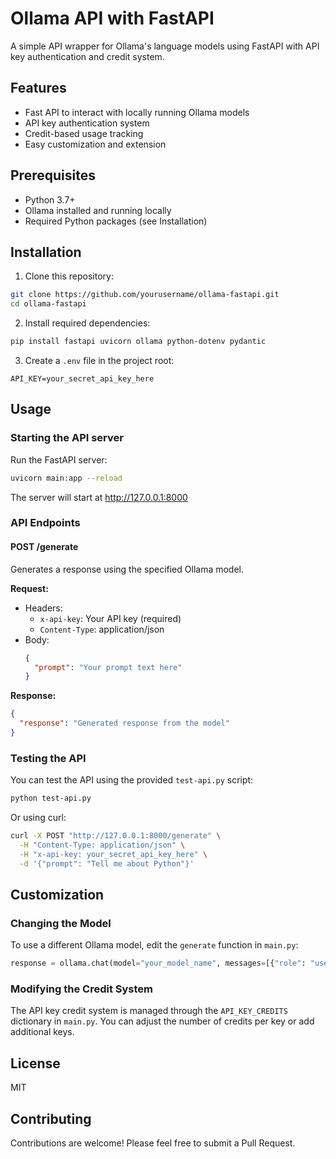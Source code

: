 # Ollama API with FastAPI

A simple API wrapper for Ollama's language models using FastAPI with API key authentication and credit system.

## Features

- Fast API to interact with locally running Ollama models
- API key authentication system
- Credit-based usage tracking
- Easy customization and extension

## Prerequisites

- Python 3.7+
- Ollama installed and running locally
- Required Python packages (see Installation)

## Installation

1. Clone this repository:
```bash
git clone https://github.com/yourusername/ollama-fastapi.git
cd ollama-fastapi
```

2. Install required dependencies:
```bash
pip install fastapi uvicorn ollama python-dotenv pydantic
```

3. Create a `.env` file in the project root:
```
API_KEY=your_secret_api_key_here
```

## Usage

### Starting the API server

Run the FastAPI server:
```bash
uvicorn main:app --reload
```

The server will start at http://127.0.0.1:8000

### API Endpoints

#### POST /generate

Generates a response using the specified Ollama model.

**Request:**
- Headers:
  - `x-api-key`: Your API key (required)
  - `Content-Type`: application/json
- Body:
  ```json
  {
    "prompt": "Your prompt text here"
  }
  ```

**Response:**
```json
{
  "response": "Generated response from the model"
}
```

### Testing the API

You can test the API using the provided `test-api.py` script:

```bash
python test-api.py
```

Or using curl:

```bash
curl -X POST "http://127.0.0.1:8000/generate" \
  -H "Content-Type: application/json" \
  -H "x-api-key: your_secret_api_key_here" \
  -d '{"prompt": "Tell me about Python"}'
```

## Customization

### Changing the Model

To use a different Ollama model, edit the `generate` function in `main.py`:

```python
response = ollama.chat(model="your_model_name", messages=[{"role": "user", "content": request.prompt}])
```

### Modifying the Credit System

The API key credit system is managed through the `API_KEY_CREDITS` dictionary in `main.py`. You can adjust the number of credits per key or add additional keys.

## License

MIT

## Contributing

Contributions are welcome! Please feel free to submit a Pull Request.
